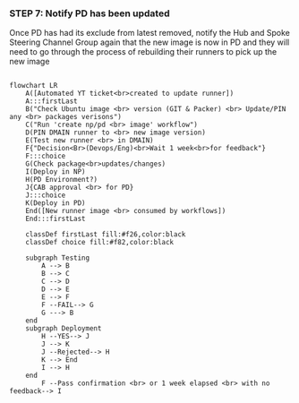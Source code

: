 ### STEP 7: Notify PD has been updated

Once PD has had its exclude from latest removed, notify the Hub and Spoke Steering Channel Group again that the new image is now in PD and they will need to go through the process of rebuilding their runners to pick up the new image

```mermaid

flowchart LR
    A([Automated YT ticket<br>created to update runner])
    A:::firstLast
    B("Check Ubuntu image <br> version (GIT & Packer) <br> Update/PIN any <br> packages verisons")
    C("Run 'create np/pd <br> image' workflow")
    D(PIN DMAIN runner to <br> new image version)
    E(Test new runner <br> in DMAIN)
    F{"Decision<Br>(Devops/Eng)<br>Wait 1 week<br>for feedback"}
    F:::choice
    G(Check package<br>updates/changes)
    I(Deploy in NP)
    H(PD Environment?)
    J{CAB approval <br> for PD}
    J:::choice
    K(Deploy in PD)
    End([New runner image <br> consumed by workflows])
    End:::firstLast

    classDef firstLast fill:#f26,color:black
    classDef choice fill:#f82,color:black

    subgraph Testing
        A --> B
        B --> C
        C --> D
        D --> E
        E --> F
        F --FAIL--> G
        G ---> B
    end
    subgraph Deployment
        H --YES--> J
        J --> K
        J --Rejected--> H
        K --> End
        I --> H
    end
        F --Pass confirmation <br> or 1 week elapsed <br> with no feedback--> I

```
